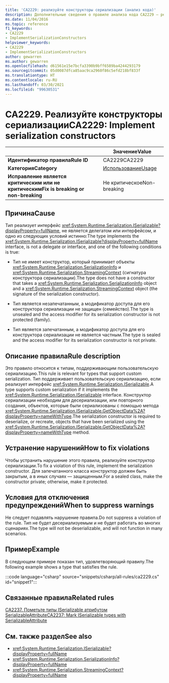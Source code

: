 ```yaml
---
title: 'CA2229: реализуйте конструкторы сериализации (анализ кода)'
description: Дополнительные сведения о правиле анализа кода CA2229 — реализуйте конструкторы сериализации
ms.date: 11/04/2016
ms.topic: reference
f1_keywords:
- CA2229
- ImplementSerializationConstructors
helpviewer_keywords:
- CA2229
- ImplementSerializationConstructors
author: gewarren
ms.author: gewarren
ms.openlocfilehash: d61561e15e7bcfa3390b9bff6589ba4244293179
ms.sourcegitcommit: 05d0087dfca85aac9ca2960f86c5efd218bf833f
ms.translationtype: HT
ms.contentlocale: ru-RU
ms.lasthandoff: 03/30/2021
ms.locfileid: "99630531"
---
```

# <a name="ca2229-implement-serialization-constructors"></a><span data-ttu-id="532fb-103">CA2229. Реализуйте конструкторы сериализации</span><span class="sxs-lookup"><span data-stu-id="532fb-103">CA2229: Implement serialization constructors</span></span>

| | <span data-ttu-id="532fb-104">Значение</span><span class="sxs-lookup"><span data-stu-id="532fb-104">Value</span></span> |
|-|-|
| <span data-ttu-id="532fb-105">**Идентификатор правила**</span><span class="sxs-lookup"><span data-stu-id="532fb-105">**Rule ID**</span></span> |<span data-ttu-id="532fb-106">CA2229</span><span class="sxs-lookup"><span data-stu-id="532fb-106">CA2229</span></span>|
| <span data-ttu-id="532fb-107">**Категория**</span><span class="sxs-lookup"><span data-stu-id="532fb-107">**Category**</span></span> |[<span data-ttu-id="532fb-108">Использование</span><span class="sxs-lookup"><span data-stu-id="532fb-108">Usage</span></span>](usage-warnings.md)|
| <span data-ttu-id="532fb-109">**Исправление является критическим или не критическим**</span><span class="sxs-lookup"><span data-stu-id="532fb-109">**Fix is breaking or non-breaking**</span></span> |<span data-ttu-id="532fb-110">Не критическое</span><span class="sxs-lookup"><span data-stu-id="532fb-110">Non-breaking</span></span>|

## <a name="cause"></a><span data-ttu-id="532fb-111">Причина</span><span class="sxs-lookup"><span data-stu-id="532fb-111">Cause</span></span>

<span data-ttu-id="532fb-112">Тип реализует интерфейс <xref:System.Runtime.Serialization.ISerializable?displayProperty=fullName>, не является делегатом или интерфейсом, и одно из следующих условий истинно:</span><span class="sxs-lookup"><span data-stu-id="532fb-112">The type implements the <xref:System.Runtime.Serialization.ISerializable?displayProperty=fullName> interface, is not a delegate or interface, and one of the following conditions is true:</span></span>

- <span data-ttu-id="532fb-113">Тип не имеет конструктор, который принимает объекты <xref:System.Runtime.Serialization.SerializationInfo> и <xref:System.Runtime.Serialization.StreamingContext> (сигнатура конструктора сериализации).</span><span class="sxs-lookup"><span data-stu-id="532fb-113">The type does not have a constructor that takes a <xref:System.Runtime.Serialization.SerializationInfo> object and a <xref:System.Runtime.Serialization.StreamingContext> object (the signature of the serialization constructor).</span></span>

- <span data-ttu-id="532fb-114">Тип является незапечатанным, а модификатор доступа для его конструктора сериализации не защищен (семейство).</span><span class="sxs-lookup"><span data-stu-id="532fb-114">The type is unsealed and the access modifier for its serialization constructor is not protected (family).</span></span>

- <span data-ttu-id="532fb-115">Тип является запечатанным, а модификатор доступа для его конструктора сериализации не является частным.</span><span class="sxs-lookup"><span data-stu-id="532fb-115">The type is sealed and the access modifier for its serialization constructor is not private.</span></span>

## <a name="rule-description"></a><span data-ttu-id="532fb-116">Описание правила</span><span class="sxs-lookup"><span data-stu-id="532fb-116">Rule description</span></span>

<span data-ttu-id="532fb-117">Это правило относится к типам, поддерживающим пользовательскую сериализацию.</span><span class="sxs-lookup"><span data-stu-id="532fb-117">This rule is relevant for types that support custom serialization.</span></span> <span data-ttu-id="532fb-118">Тип поддерживает пользовательскую сериализацию, если реализует интерфейс <xref:System.Runtime.Serialization.ISerializable>.</span><span class="sxs-lookup"><span data-stu-id="532fb-118">A type supports custom serialization if it implements the <xref:System.Runtime.Serialization.ISerializable> interface.</span></span> <span data-ttu-id="532fb-119">Конструктор сериализации необходим для десериализации, или повторного создания, объектов, которые были сериализованы с помощью метода <xref:System.Runtime.Serialization.ISerializable.GetObjectData%2A?displayProperty=nameWithType>.</span><span class="sxs-lookup"><span data-stu-id="532fb-119">The serialization constructor is required to deserialize, or recreate, objects that have been serialized using the <xref:System.Runtime.Serialization.ISerializable.GetObjectData%2A?displayProperty=nameWithType> method.</span></span>

## <a name="how-to-fix-violations"></a><span data-ttu-id="532fb-120">Устранение нарушений</span><span class="sxs-lookup"><span data-stu-id="532fb-120">How to fix violations</span></span>

<span data-ttu-id="532fb-121">Чтобы устранить нарушение этого правила, реализуйте конструктор сериализации.</span><span class="sxs-lookup"><span data-stu-id="532fb-121">To fix a violation of this rule, implement the serialization constructor.</span></span> <span data-ttu-id="532fb-122">Для запечатанного класса конструктор должен быть закрытым, а в иных случаях — защищенным.</span><span class="sxs-lookup"><span data-stu-id="532fb-122">For a sealed class, make the constructor private; otherwise, make it protected.</span></span>

## <a name="when-to-suppress-warnings"></a><span data-ttu-id="532fb-123">Условия для отключения предупреждений</span><span class="sxs-lookup"><span data-stu-id="532fb-123">When to suppress warnings</span></span>

<span data-ttu-id="532fb-124">Не следует подавлять нарушение правила.</span><span class="sxs-lookup"><span data-stu-id="532fb-124">Do not suppress a violation of the rule.</span></span> <span data-ttu-id="532fb-125">Тип не будет десериализуемым и не будет работать во многих сценариях.</span><span class="sxs-lookup"><span data-stu-id="532fb-125">The type will not be deserializable, and will not function in many scenarios.</span></span>

## <a name="example"></a><span data-ttu-id="532fb-126">Пример</span><span class="sxs-lookup"><span data-stu-id="532fb-126">Example</span></span>

<span data-ttu-id="532fb-127">В следующем примере показан тип, удовлетворяющий правилу.</span><span class="sxs-lookup"><span data-stu-id="532fb-127">The following example shows a type that satisfies the rule.</span></span>

:::code language="csharp" source="snippets/csharp/all-rules/ca2229.cs" id="snippet1":::

## <a name="related-rules"></a><span data-ttu-id="532fb-128">Связанные правила</span><span class="sxs-lookup"><span data-stu-id="532fb-128">Related rules</span></span>

[<span data-ttu-id="532fb-129">CA2237. Пометьте типы ISerializable атрибутом SerializableAttribute</span><span class="sxs-lookup"><span data-stu-id="532fb-129">CA2237: Mark ISerializable types with SerializableAttribute</span></span>](ca2237.md)

## <a name="see-also"></a><span data-ttu-id="532fb-130">См. также раздел</span><span class="sxs-lookup"><span data-stu-id="532fb-130">See also</span></span>

- <xref:System.Runtime.Serialization.ISerializable?displayProperty=fullName>
- <xref:System.Runtime.Serialization.SerializationInfo?displayProperty=fullName>
- <xref:System.Runtime.Serialization.StreamingContext?displayProperty=fullName>
